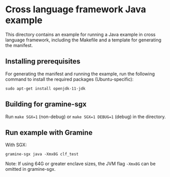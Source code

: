 # Cross language framework Java example

This directory contains an example for running a Java example in cross language
framework, including the Makefile and a template for generating the manifest.

## Installing prerequisites

For generating the manifest and running the example, run the following command
to install the required packages (Ubuntu-specific):

    sudo apt-get install openjdk-11-jdk

## Building for gramine-sgx

Run `make SGX=1` (non-debug) or `make SGX=1 DEBUG=1` (debug) in the directory.

## Run example with Gramine

With SGX:

    gramine-sgx java -Xmx8G clf_test

Note: If using 64G or greater enclave sizes, the JVM flag `-Xmx8G` can be omitted in gramine-sgx.
